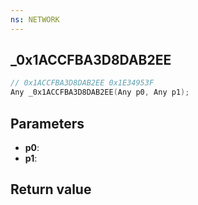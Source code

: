 ```yaml
---
ns: NETWORK
---
```

## _0x1ACCFBA3D8DAB2EE

```c
// 0x1ACCFBA3D8DAB2EE 0x1E34953F
Any _0x1ACCFBA3D8DAB2EE(Any p0, Any p1);
```


## Parameters
* **p0**: 
* **p1**: 

## Return value
